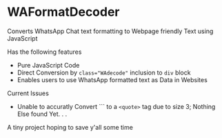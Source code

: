 # WAFormatDecoder

Converts WhatsApp Chat text formatting to Webpage friendly Text using JavaScript

Has the following features

* Pure JavaScript Code
* Direct Conversion by `class="WAdecode"` inclusion to `div` block
* Enables users to use WhatsApp formatted text as Data in Websites

Current Issues

* Unable to accuratly Convert \`\`\` to a `<quote>` tag due to size 3;
  Nothing Else found Yet. . .

A tiny project hoping to save y'all some time
